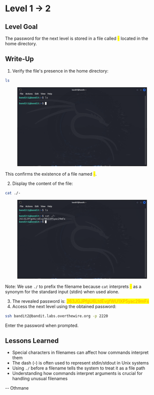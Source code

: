 # Level 1 → 2

## Level Goal

The password for the next level is stored in a file called <mark style="color:orange;">-</mark> located in the home directory.



## Write-Up

1. Verify the file's presence in the home directory:

```sh
ls
```

<figure><img src="../../.gitbook/assets/image (3) (1) (1) (1).png" alt="ls"><figcaption></figcaption></figure>

This confirms the existence of a file named <mark style="color:orange;">-</mark>.

2. Display the content of the file:

```sh
cat ./-
```

<figure><img src="../../.gitbook/assets/image (4) (1).png" alt="cat ./-"><figcaption></figcaption></figure>

Note: We use `./` to prefix the filename because `cat` interprets <mark style="color:orange;">-</mark> as a synonym for the standard input (stdin) when used alone.

3. The revealed password is: <mark style="color:orange;">263JGJPfgU6LtdEvgfWU1XP5yac29mFx</mark>
4. Access the next level using the obtained password:

```sh
ssh bandit2@bandit.labs.overthewire.org -p 2220
```

Enter the password when prompted.



## Lessons Learned

* Special characters in filenames can affect how commands interpret them
* The dash (-) is often used to represent stdin/stdout in Unix systems
* Using `./` before a filename tells the system to treat it as a file path
* Understanding how commands interpret arguments is crucial for handling unusual filenames



\-- Othmane



